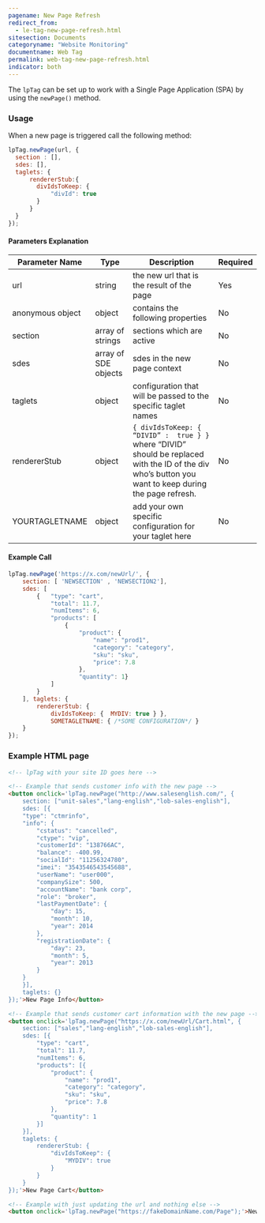 ```yaml
---
pagename: New Page Refresh
redirect_from:
  - le-tag-new-page-refresh.html
sitesection: Documents
categoryname: "Website Monitoring"
documentname: Web Tag
permalink: web-tag-new-page-refresh.html
indicator: both
---
```


The `lpTag` can be set up to work with a Single Page Application (SPA) by using the `newPage()` method.

### Usage

When a new page is triggered call the following method:

```javascript
lpTag.newPage(url, {
  section : [],
  sdes: [],
  taglets: {
	  rendererStub:{
		divIdsToKeep: {
			"divId": true
		}
	  }
  }
});
```

#### Parameters Explanation

| Parameter Name | Type | Description | Required |
| --- | --- | --- | --- |
| url | string | the new url that is the result of the page | Yes |
| anonymous object | object | contains the following properties | No |
| section | array of strings | sections which are active | No |
| sdes | array of SDE objects | sdes in the new page context | No |
| taglets | object | configuration that will be passed to the specific taglet names | No |
| rendererStub | object | `{ divIdsToKeep: {  “DIVID” :  true } }` where “DIVID” should be replaced with the ID of the div who’s button you want to keep during the page refresh. | No |
| YOURTAGLETNAME | object | add your own specific configuration for your taglet here | No |

#### Example Call

```javascript
lpTag.newPage('https://x.com/newUrl/', {
    section: [ 'NEWSECTION' , 'NEWSECTION2'],
    sdes: [
        {   "type": "cart",
            "total": 11.7,
            "numItems": 6,
            "products": [
                {
                    "product": {
                        "name": "prod1",
                        "category": "category",
                        "sku": "sku",
                        "price": 7.8
                    },
                    "quantity": 1}
            ]
        }
    ], taglets: {
        rendererStub: {
            divIdsToKeep: {  MYDIV: true } },
            SOMETAGLETNAME: { /*SOME CONFIGURATION*/ }
    }
});
```
<!--
### newPage API Lifecycle

The following will explain the steps that the newPage method takes when it is called:

1. override section
2. go fetch taglets (passing the already existing ones).
3. by holding taglets states in memory we know which taglets should be stopped, restart or completely new.
4. call the taglets lifecycle by that order
    1. 1st for loop - stop (removed taglets)
    2. 2nd for loop - init (new taglets)
    3. 3rd for loop - start / restart (new /existing)
5. merge and update taglets state list
-->

### Example HTML page

```html
<!-- lpTag with your site ID goes here -->

<!-- Example that sends customer info with the new page -->
<button onclick='lpTag.newPage("http://www.salesenglish.com/", {
    section: ["unit-sales","lang-english","lob-sales-english"],
    sdes: [{
    "type": "ctmrinfo",
    "info": {
        "cstatus": "cancelled",
        "ctype": "vip",
        "customerId": "138766AC",
        "balance": -400.99,
        "socialId": "11256324780",
        "imei": "3543546543545688",
        "userName": "user000",
        "companySize": 500,
        "accountName": "bank corp",
        "role": "broker",
        "lastPaymentDate": {
            "day": 15,
            "month": 10,
            "year": 2014
        },
        "registrationDate": {
            "day": 23,
            "month": 5,
            "year": 2013
        }
    }
    }],
    taglets: {}
});'>New Page Info</button>

<!-- Example that sends customer cart information with the new page -->
<button onclick='lpTag.newPage("https://x.com/newUrl/Cart.html", {
    section: ["sales","lang-english","lob-sales-english"],
    sdes: [{
        "type": "cart",
        "total": 11.7,
        "numItems": 6,
        "products": [{
            "product": {
                "name": "prod1",
                "category": "category",
                "sku": "sku",
                "price": 7.8
            },
            "quantity": 1
        }]
    }],
    taglets: {
        rendererStub: {
            "divIdsToKeep": {
                "MYDIV": true
            }
        }
    }
});'>New Page Cart</button>

<!-- Example with just updating the url and nothing else -->
<button onclick='lpTag.newPage("https://fakeDomainName.com/Page");'>New Page</button>
```
